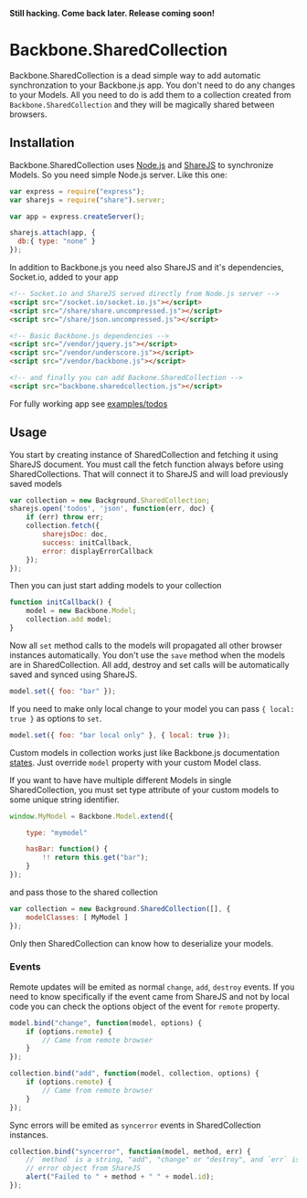 **Still hacking. Come back later. Release coming soon!**

# Backbone.SharedCollection

Backbone.SharedCollection is a dead simple way to add automatic synchronzation
to your Backbone.js app. You don't need to do any changes to your Models. All
you need to do is add them to a collection created from
`Backbone.SharedCollection` and they will be magically shared between browsers.


## Installation

Backbone.SharedCollection uses [Node.js][] and [ShareJS][] to synchronize
Models. So you need simple Node.js server. Like this one:


```javascript
var express = require("express");
var sharejs = require("share").server;

var app = express.createServer();

sharejs.attach(app, {
  db:{ type: "none" }
});
```

In addition to Backbone.js you need also ShareJS and it's
dependencies, Socket.io, added to your app

```html
<!-- Socket.io and ShareJS served directly from Node.js server -->
<script src="/socket.io/socket.io.js"></script>
<script src="/share/share.uncompressed.js"></script>
<script src="/share/json.uncompressed.js"></script>

<!-- Basic Backbone.js dependencies -->
<script src="/vendor/jquery.js"></script>
<script src="/vendor/underscore.js"></script>
<script src="/vendor/backbone.js"></script>

<!-- and finally you can add Backone.SharedCollection -->
<script src="backbone.sharedcollection.js"></script>
```

For fully working app see [examples/todos](https://github.com/opinsys/backbone.sharedcollection/tree/master/examples/todos)

## Usage

You start by creating instance of SharedCollection and fetching it using
ShareJS document. You must call the fetch function always before using
SharedCollections. That will connect it to ShareJS and will load previously
saved models

```javascript
var collection = new Background.SharedCollection;
sharejs.open('todos', 'json', function(err, doc) {
    if (err) throw err;
    collection.fetch({
        sharejsDoc: doc,
        success: initCallback,
        error: displayErrorCallback
    });
});
```

Then you can just start adding models to your collection

```javascript
function initCallback() {
    model = new Backbone.Model;
    collection.add model;
}
```

Now all `set` method calls to the models will propagated all other browser
instances automatically. You don't use the `save` method when the models are in
SharedCollection. All add, destroy and set calls will be automatically saved
and synced using ShareJS.

```javascript
model.set({ foo: "bar" });
```

If you need to make only local change to your model you can pass `{ local: true
}` as options to `set`.


```javascript
model.set({ foo: "bar local only" }, { local: true });
```

Custom models in collection works just like Backbone.js documentation
[states](http://documentcloud.github.com/backbone/#Collection-model). Just
override `model` property with your custom Model class.

If you want to have have multiple different Models in single SharedCollection,
you must set type attribute of your custom models to some unique string identifier.

```javascript
window.MyModel = Backbone.Model.extend({

    type: "mymodel"

    hasBar: function() {
        !! return this.get("bar");
    }
});

```

and pass those to the shared collection

```javascript
var collection = new Background.SharedCollection([], {
    modelClasses: [ MyModel ]
});
```

Only then SharedCollection can know how to deserialize your models.

### Events

Remote updates will be emited as normal `change`, `add`, `destroy` events. If
you need to know specifically if the event came from ShareJS and not by local
code you can check the options object of the event for `remote` property.

```javascript
model.bind("change", function(model, options) {
    if (options.remote) {
        // Came from remote browser
    }
});

collection.bind("add", function(model, collection, options) {
    if (options.remote) {
        // Came from remote browser
    }
});
```

Sync errors will be emited as `syncerror` events in SharedCollection instances.

```javascript
collection.bind("syncerror", function(model, method, err) {
    // `method` is a string, "add", "change" or "destroy", and `err` is the
    // error object from ShareJS
    alert("Failed to " + method + " " + model.id);
});
```

[Node.js]: http://sharejs.org/
[ShareJS]: http://sharejs.org/

